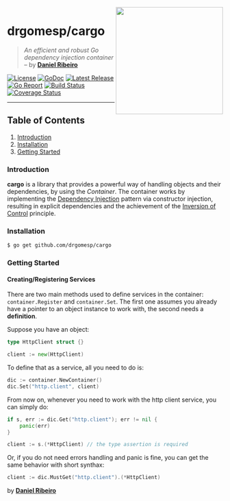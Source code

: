 <img  width="250" align="right" src="http://2.bp.blogspot.com/-4Yy4UKNvlic/UDacAxBt--I/AAAAAAAAEwU/F-IQc8NGejo/s1600/semi.png" />

# drgomesp/cargo

> *An efficient and robust Go dependency injection container* – by **[Daniel Ribeiro](https://github.com/drgomesp)**

[![License][license_badge]][license]
[![GoDoc][docs_badge]][docs]
[![Latest Release][release_badge]][release]
[![Go Report][report_badge]][report]
[![Build Status][build_badge]][build]
[![Coverage Status][coverage_badge]][coverage]

___

## Table of Contents

1. [Introduction](#introduction)
2. [Installation](#installation)
3. [Getting Started](#getting-started)

### Introduction

**cargo** is a library that provides a powerful way of handling objects and
 their dependencies, by using the *Container*. The container works
 by implementing the [Dependency Injection](https://en.wikipedia.org/wiki/Dependency_injection)
 pattern via constructor injection, resulting in explicit dependencies and the achievement
 of the [Inversion of Control](https://en.wikipedia.org/wiki/Inversion_of_control) principle.

### Installation

```bash
$ go get github.com/drgomesp/cargo
```

### Getting Started

#### Creating/Registering Services

There are two main methods used to define services in the container: `container.Register`
and `container.Set`. The first one assumes you already have a pointer to an object instance
to work with, the second needs a **definition**.

Suppose you have an object:

```go
type HttpClient struct {}

client := new(HttpClient)
```

To define that as a service, all you need to do is:

```go
dic := container.NewContainer()
dic.Set("http.client", client)
```

From now on, whenever you need to work with the http client service, you can simply do:

```go
if s, err := dic.Get("http.client"); err != nil {
    panic(err)
}

client := s.(*HttpClient) // the type assertion is required
```

Or, if you do not need errors handling and panic is fine, you can get the same behavior with short synthax:

```go
client := dic.MustGet("http.client").(*HttpClient)
```

by **[Daniel Ribeiro](https://twitter.com/drgomesp)**

[license]: https://opensource.org/licenses/MIT
[license_badge]: https://img.shields.io/badge/license-MIT-blue.svg?style=flat-square

[docs]: https://godoc.org/github.com/drgomesp/cargo
[docs_badge]: https://godoc.org/github.com/drgomesp/cargo?status.svg?style=flat-square

[release]: https://github.com/drgomesp/cargo/releases
[release_badge]: https://img.shields.io/github/release/drgomesp/cargo.svg?style=flat-square

[report]: https://goreportcard.com/report/github.com/drgomesp/cargo
[report_badge]: https://goreportcard.com/badge/github.com/drgomesp/cargo?style=flat-square

[build]: https://travis-ci.org/drgomesp/cargo
[build_badge]: https://img.shields.io/travis/drgomesp/cargo.svg?style=flat-square

[coverage]: https://coveralls.io/github/drgomesp/cargo?branch=develop
[coverage_badge]: https://img.shields.io/coveralls/drgomesp/cargo.svg?style=flat-square
